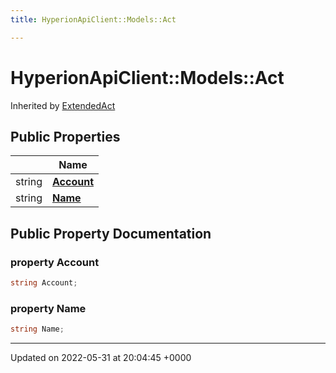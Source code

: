 ```yaml
---
title: HyperionApiClient::Models::Act

---
```


# HyperionApiClient::Models::Act





Inherited by [ExtendedAct](/Classes/class_hyperion_api_client_1_1_models_1_1_extended_act.md)

## Public Properties

|                | Name           |
| -------------- | -------------- |
| string | **[Account](/Classes/class_hyperion_api_client_1_1_models_1_1_act.md#property-account)**  |
| string | **[Name](/Classes/class_hyperion_api_client_1_1_models_1_1_act.md#property-name)**  |

## Public Property Documentation

### property Account

```csharp
string Account;
```


### property Name

```csharp
string Name;
```


-------------------------------

Updated on 2022-05-31 at 20:04:45 +0000